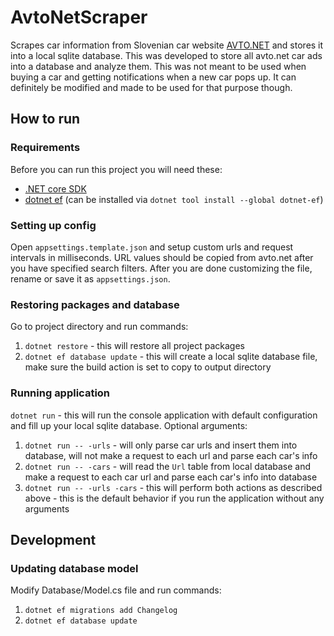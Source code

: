# AvtoNetScraper
Scrapes car information from Slovenian car website [AVTO.NET](https://avto.net) and stores it into a local sqlite database. 
This was developed to store all avto.net car ads into a database and analyze them. This was not meant to be used when buying a car and getting notifications when a new car pops up. It can definitely be modified and made to be used for that purpose though.

## How to run
### Requirements
Before you can run this project you will need these:
- [.NET core SDK](https://dotnet.microsoft.com/download)
- [dotnet ef](https://docs.microsoft.com/en-us/ef/core/miscellaneous/cli/dotnet) (can be installed via `dotnet tool install --global dotnet-ef`)

### Setting up config
Open `appsettings.template.json` and setup custom urls and request intervals in milliseconds. URL values should be copied from avto.net after you have specified search filters. After you are done customizing the file, rename or save it as `appsettings.json`.

### Restoring packages and database
Go to project directory and run commands: 
1. `dotnet restore` - this will restore all project packages
2. `dotnet ef database update` - this will create a local sqlite database file, make sure the build action is set to copy to output directory

### Running application
`dotnet run` - this will run the console application with default configuration and fill up your local sqlite database.
Optional arguments: 
1. `dotnet run -- -urls` - will only parse car urls and insert them into database, will not make a request to each url and parse each car's info
2. `dotnet run -- -cars` - will read the `Url` table from local database and make a request to each car url and parse each car's info into database
3. `dotnet run -- -urls -cars` - this will perform both actions as described above - this is the default behavior if you run the application without any arguments

## Development
### Updating database model
Modify Database/Model.cs file and run commands:
1. `dotnet ef migrations add Changelog`
2. `dotnet ef database update`


